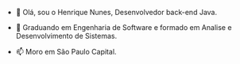 - 👋 Olá, sou o Henrique Nunes, Desenvolvedor back-end Java.
  
- 👀 Graduando em Engenharia de Software e formado em Analise e Desenvolvimento de Sistemas.
  
- 📫 Moro em São Paulo Capital.

<!---
henriquenunesdev/henriquenunesdev is a ✨ special ✨ repository because its `README.md` (this file) appears on your GitHub profile.
You can click the Preview link to take a look at your changes.
--->
